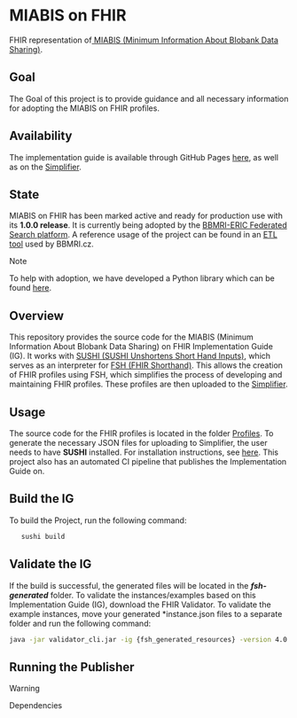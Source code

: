 # MIABIS on FHIR

FHIR representation of[ MIABIS (Minimum Information About BIobank Data Sharing)](https://miabis.bbmri-eric.eu).
## Goal
The Goal of this project is to provide guidance and all necessary information for adopting the MIABIS on FHIR profiles.

## Availability
The implementation guide is available through GitHub Pages [here](https://bbmri-cz.github.io/miabis-on-fhir/),
as well as on the [Simplifier](https://simplifier.net/miabis).
## State
MIABIS on FHIR has been marked active and ready for production use with its **1.0.0 release**.
It is currently being adopted by the [BBMRI-ERIC Federated Search platform](https://www.bbmri-eric.eu/bbmri-sample-and-data-portal/).
A reference usage of the project can be found in an [ETL tool](https://github.com/BBMRI-cz/fhir-module)
used by BBMRI.cz.
> [!NOTE]  
> To help with adoption, we have developed a Python library which can be found [here](https://pypi.org/project/MIABIS-on-FHIR).
## Overview

This repository provides the source code for the MIABIS (Minimum Information About BIobank Data Sharing) on FHIR Implementation Guide
(IG).
It works with [SUSHI (SUSHI Unshortens Short Hand Inputs)](https://github.com/FHIR/sushi),
which serves as an interpreter for [FSH (FHIR Shorthand)](https://hl7.org/fhir/uv/shorthand/reference.html).
This allows the creation of FHIR profiles using FSH, which simplifies the process of developing and maintaining FHIR profiles.
These profiles are then uploaded to the [Simplifier](https://simplifier.net/).

## Usage

The source code for the FHIR profiles is located in the folder [Profiles](input/fsh/profiles).
To generate the necessary JSON files for uploading to Simplifier, the user needs to have **SUSHI** installed.
For installation instructions,
see [here](https://github.com/FHIR/sushi?tab=readme-ov-file#installation-for-sushi-users).
This project also has an automated CI pipeline
that publishes the Implementation Guide on.


## Build the IG
To build the Project, run the following command:
```bash
   sushi build
```

## Validate the IG
If the build is successful, the generated files will be located in the **_fsh-generated_** folder.
To validate the instances/examples based on this Implementation Guide (IG), download the FHIR Validator.
To validate the example instances, move your generated *instance.json files to a separate folder and run the following command:

```bash
java -jar validator_cli.jar -ig {fsh_generated_resources} -version 4.0.1 -extension http://example/org/ -allow-example-urls true {instances}
```
## Running the Publisher
> [!WARNING]  
> Dependencies
